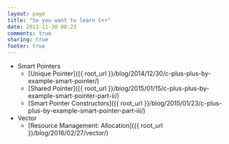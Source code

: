 ```yaml
---
layout: page
title: "So you want to learn C++"
date: 2013-11-30 00:23
comments: true
sharing: true
footer: true
---
```


* Smart Pointers
    * [Unique Pointer]({{ root_url }}/blog/2014/12/30/c-plus-plus-by-example-smart-pointer/)
    * [Shared Pointer]({{ root_url }}/blog/2015/01/15/c-plus-plus-by-example-smart-pointer-part-ii/)
    * [Smart Pointer Constructors]({{ root_url }}/blog/2015/01/23/c-plus-plus-by-example-smart-pointer-part-iii/)
* Vector
    * [Resource Management: Allocation]({{ root_url }}/blog/2016/02/27/vector/)

